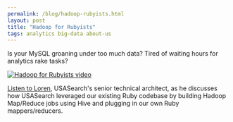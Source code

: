 ```yaml
---
permalink: /blog/hadoop-rubyists.html
layout: post
title: "Hadoop for Rubyists"
tags: analytics big-data about-us
---
```

Is your MySQL groaning under too much data? Tired of waiting hours for analytics rake tasks?

[![Hadoop for Rubyists video](https://9fddeb862c037f6d2190-f1564c64756a8cfee25b6b19953b1d23.ssl.cf2.rackcdn.com/tumblr_luckbhCakH1qid15q.png)](http://pivotallabs.com/talks/150-hadoop-for-rubyists)

[Listen to Loren](http://pivotallabs.com/talks/150-hadoop-for-rubyists), USASearch's senior technical architect, as he discusses how USASearch leveraged our existing Ruby codebase by building Hadoop Map/Reduce jobs using Hive and plugging in our own Ruby mappers/reducers.
